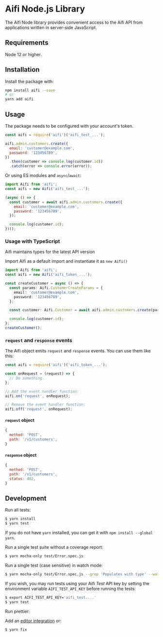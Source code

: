 # Aifi Node.js Library

The Aifi Node library provides convenient access to the Aifi API from
applications written in server-side JavaScript.

## Requirements

Node 12 or higher.

## Installation

Install the package with:

```sh
npm install aifi --save
# or
yarn add aifi
```

## Usage

The package needs to be configured with your account's token.

<!-- prettier-ignore -->
```js
const aifi = require('aifi')('aifi_test_...');

aifi.admin.customers.create({
  email: 'customer@example.com',
  password: '123456789',
})
  .then(customer => console.log(customer.id))
  .catch(error => console.error(error));
```

Or using ES modules and `async`/`await`:

```js
import Aifi from 'aifi';
const aifi = new Aifi('aifi_test_...');

(async () => {
  const customer = await aifi.admin.customers.create({
    email: 'customer@example.com',
    password: '123456789',
  });

  console.log(customer.id);
})();
```

### Usage with TypeScript

Aifi maintains types for the latest API version

Import Aifi as a default import and instantiate it as `new Aifi()`

```ts
import Aifi from 'aifi';
const aifi = new Aifi('aifi_token_...');

const createCustomer = async () => {
  const params: Aifi.CustomerCreateParams = {
    email: 'customer@example.com',
    password: '123456789',
  };

  const customer: Aifi.Customer = await aifi.admin.customers.create(params);

  console.log(customer.id);
};
createCustomer();
```

### `request` and `response` events

The Aifi object emits `request` and `response` events. You can use them like this:

```js
const aifi = require('aifi')('aifi_token_...');

const onRequest = (request) => {
  // Do something.
};

// Add the event handler function:
aifi.on('request', onRequest);

// Remove the event handler function:
aifi.off('request', onRequest);
```

#### `request` object

```js
{
  method: 'POST',
  path: '/v1/customers',
}
```

#### `response` object

```js
{
  method: 'POST',
  path: '/v1/customers',
  status: 402,
}
```

## Development

Run all tests:

```bash
$ yarn install
$ yarn test
```

If you do not have `yarn` installed, you can get it with `npm install --global yarn`.

Run a single test suite without a coverage report:

```bash
$ yarn mocha-only test/Error.spec.js
```

Run a single test (case sensitive) in watch mode:

```bash
$ yarn mocha-only test/Error.spec.js --grep 'Populates with type' --watch
```

If you wish, you may run tests using your Aifi _Test_ API key by setting the
environment variable `AIFI_TEST_API_KEY` before running the tests:

```bash
$ export AIFI_TEST_API_KEY='aifi_test....'
$ yarn test
```

Run prettier:

Add an [editor integration](https://prettier.io/docs/en/editors.html) or:

```bash
$ yarn fix
```
